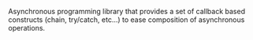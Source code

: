 Asynchronous programming library that provides a set of callback based constructs (chain, try/catch, etc...) to ease composition of asynchronous operations.


